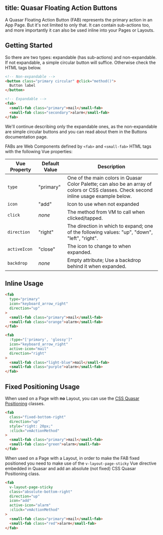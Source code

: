 title: Quasar Floating Action Buttons
---
A Quasar Floating Action Button (FAB) represents the primary action in an App Page. But it's not limited to only that. It can contain sub-actions too, and more importantly it can also be used inline into your Pages or Layouts.

<input type="hidden" data-fullpage-demo="floating-action-button">

## Getting Started

So there are two types: expandable (has sub-actions) and non-expandable. If not expandable, a simple circular button will suffice. Otherwise check the HTML tags below.

``` html
<!-- Non-expandable -->
<button class="primary circular" @click="method()">
  Button label
</button>

<!-- Expandable -->
<fab>
  <small-fab class="primary">mail</small-fab>
  <small-fab class="secondary">alarm</small-fab>
</fab>
```

We'll continue describing only the expandable ones, as the non-expandable are simple circular buttons and you can read about them in the Buttons documentation page.

FABs are Web Components defined by `<fab>` and `<small-fab>` HTML tags with the following Vue properties:

| Vue Property | Default Value | Description |
| --- | --- | --- |
| `type` | "primary" | One of the main colors in Quasar Color Palette; can also be an array of colors or CSS classes. Check second inline usage example below. |
| `icon` | "add" | Icon to use when not expanded |
| `click` | *none* | The method from VM to call when clicked/tapped. |
| `direction` | "right" | The direction in which to expand; one of the following values: "up", "down", "left", "right". |
| `activeIcon` | "close" | The icon to change to when expanded. |
| `backdrop` | *none* | Empty attribute; Use a backdrop behind it when expanded. |


## Inline Usage

``` html
<fab
  type="primary"
  icon="keyboard_arrow_right"
  direction="up"
>
  <small-fab class="primary">mail</small-fab>
  <small-fab class="orange">alarm</small-fab>
</fab>

<fab
  :type="['primary', 'glossy']"
  icon="keyboard_arrow_right"
  active-icon="mail"
  direction="right"
>
  <small-fab class="light-blue">mail</small-fab>
  <small-fab class="purple">alarm</small-fab>
</fab>
```

## Fixed Positioning Usage

When used on a Page with **no** Layout, you can use the [CSS Quasar Positioning](/api/css-positioning.html) classes.

``` html
<fab
  class="fixed-bottom-right"
  direction="up"
  style="right: 20px;"
  :click="vmActionMethod"
>
  <small-fab class="primary">mail</small-fab>
  <small-fab class="green">alarm</small-fab>
</fab>
```

When used on a Page with a Layout, in order to make the FAB fixed positioned you need to make use of the `v-layout-page-sticky` Vue directive embedded in Quasar and add an absolute (not fixed) CSS Quasar Positioning class.

``` html
<fab
  v-layout-page-sticky
  class="absolute-bottom-right"
  direction="up"
  icon="add"
  active-icon="alarm"
  :click="vmActionMethod"
>
  <small-fab class="primary">mail</small-fab>
  <small-fab class="red">alarm</small-fab>
</fab>
```
